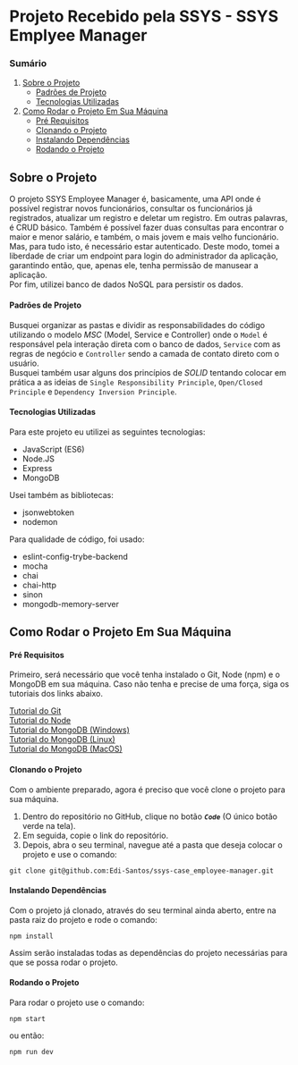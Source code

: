 # Projeto Recebido pela SSYS - SSYS Emplyee Manager

### Sumário

1. [Sobre o Projeto](#sobre-o-projeto)
   - [Padrões de Projeto](#padrões-de-projeto)
   - [Tecnologias Utilizadas](#tecnologias-utilizadas)
2. [Como Rodar o Projeto Em Sua Máquina](#como-rodar-o-projeto-em-sua-máquina)
   - [Pré Requisitos](#pré-requisitos)
   - [Clonando o Projeto](#clonando-o-projeto)
   - [Instalando Dependências](#instalando-dependências)
   - [Rodando o Projeto](#rodando-o-projeto)

## Sobre o Projeto
O projeto SSYS Employee Manager é, basicamente, uma API onde é possível registrar novos funcionários, consultar os funcionários já registrados, atualizar um registro e deletar um registro. Em outras palavras, é CRUD básico. Também é possível fazer duas consultas para encontrar o maior e menor salário, e também, o mais jovem e mais velho funcionário. Mas, para tudo isto, é necessário estar autenticado. Deste modo, tomei a liberdade de criar um endpoint para login do administrador da aplicação, garantindo então, que, apenas ele, tenha permissão de manusear a aplicação. <br/>
Por fim, utilizei banco de dados NoSQL para persistir os dados.

#### Padrões de Projeto
Busquei organizar as pastas e dividir as responsabilidades do código utilizando o modelo *MSC* (Model, Service e Controller) onde o `Model` é responsável pela interação direta com o banco de dados, `Service` com as regras de negócio e `Controller` sendo a camada de contato direto com o usuário. <br/>
Busquei também usar alguns dos princípios de *SOLID* tentando colocar em prática a as ideias de `Single Responsibility Principle`, `Open/Closed Principle` e `Dependency Inversion Principle`.

#### Tecnologias Utilizadas
Para este projeto eu utilizei as seguintes tecnologias:

- JavaScript (ES6)
- Node.JS
- Express
- MongoDB

Usei também as bibliotecas:

- jsonwebtoken
- nodemon

Para qualidade de código, foi usado:

- eslint-config-trybe-backend
- mocha
- chai
- chai-http
- sinon
- mongodb-memory-server

## Como Rodar o Projeto Em Sua Máquina

#### Pré Requisitos
Primeiro, será necessário que você tenha instalado o Git, Node (npm) e o MongoDB em sua máquina. Caso não tenha e precise de uma força, siga os tutoriais dos links abaixo.

<a href="https://git-scm.com/book/pt-br/v2/Come%C3%A7ando-Instalando-o-Git">Tutorial do Git</a> <br/>
<a href="https://balta.io/blog/node-npm-instalacao-configuracao-e-primeiros-passos">Tutorial do Node</a> <br/>
<a href="https://medium.com/danieldiasjava/obtendo-e-configurando-o-mongodb-em-seu-ambiente-10ff98d868fa">Tutorial do MongoDB (Windows)</a> <br/>
<a href="https://www.digitalocean.com/community/tutorials/how-to-install-mongodb-on-ubuntu-20-04-pt">Tutorial do MongoDB (Linux)</a> <br/>
<a href="https://www.oficinadanet.com.br/post/13367-instalando-mongodb-no-mac-os-x">Tutorial do MongoDB (MacOS)</a> <br/>

#### Clonando o Projeto
Com o ambiente preparado, agora é preciso que você clone o projeto para sua máquina. <br/>

1. Dentro do repositório no GitHub, clique no botão ***`Code`*** (O único botão verde na tela).
2. Em seguida, copie o link do repositório.
3. Depois, abra o seu terminal, navegue até a pasta que deseja colocar o projeto e use o comando: 
```
git clone git@github.com:Edi-Santos/ssys-case_employee-manager.git
```

#### Instalando Dependências
Com o projeto já clonado, através do seu terminal ainda aberto, entre na pasta raiz do projeto e rode o comando: <br/>
```
npm install
```
Assim serão instaladas todas as dependências do projeto necessárias para que se possa rodar o projeto.

#### Rodando o Projeto
Para rodar o projeto use o comando:
```
npm start
```
ou então:
```
npm run dev
```
